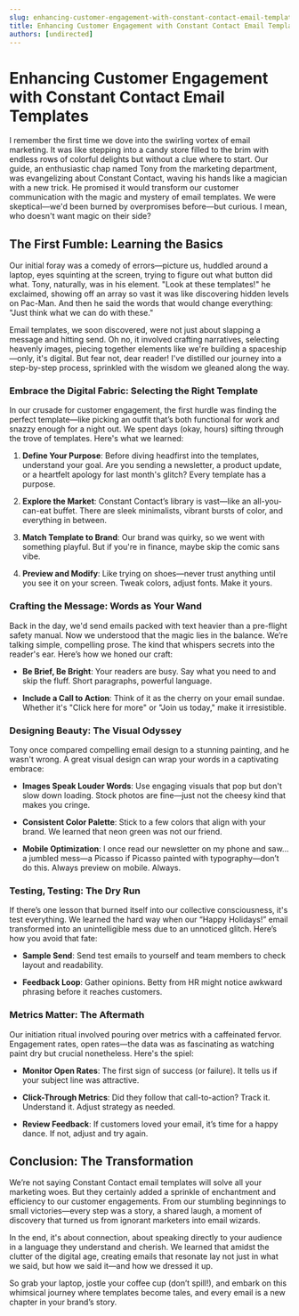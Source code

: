 ```yaml
---
slug: enhancing-customer-engagement-with-constant-contact-email-templates
title: Enhancing Customer Engagement with Constant Contact Email Templates
authors: [undirected]
---
```



# Enhancing Customer Engagement with Constant Contact Email Templates

I remember the first time we dove into the swirling vortex of email marketing. It was like stepping into a candy store filled to the brim with endless rows of colorful delights but without a clue where to start. Our guide, an enthusiastic chap named Tony from the marketing department, was evangelizing about Constant Contact, waving his hands like a magician with a new trick. He promised it would transform our customer communication with the magic and mystery of email templates. We were skeptical—we'd been burned by overpromises before—but curious. I mean, who doesn't want magic on their side?

## The First Fumble: Learning the Basics

Our initial foray was a comedy of errors—picture us, huddled around a laptop, eyes squinting at the screen, trying to figure out what button did what. Tony, naturally, was in his element. "Look at these templates!" he exclaimed, showing off an array so vast it was like discovering hidden levels on Pac-Man. And then he said the words that would change everything: "Just think what we can do with these."

Email templates, we soon discovered, were not just about slapping a message and hitting send. Oh no, it involved crafting narratives, selecting heavenly images, piecing together elements like we're building a spaceship—only, it's digital. But fear not, dear reader! I've distilled our journey into a step-by-step process, sprinkled with the wisdom we gleaned along the way.

### Embrace the Digital Fabric: Selecting the Right Template

In our crusade for customer engagement, the first hurdle was finding the perfect template—like picking an outfit that’s both functional for work and snazzy enough for a night out. We spent days (okay, hours) sifting through the trove of templates. Here's what we learned:

1. **Define Your Purpose**: Before diving headfirst into the templates, understand your goal. Are you sending a newsletter, a product update, or a heartfelt apology for last month's glitch? Every template has a purpose.

2. **Explore the Market**: Constant Contact’s library is vast—like an all-you-can-eat buffet. There are sleek minimalists, vibrant bursts of color, and everything in between.

3. **Match Template to Brand**: Our brand was quirky, so we went with something playful. But if you're in finance, maybe skip the comic sans vibe.

4. **Preview and Modify**: Like trying on shoes—never trust anything until you see it on your screen. Tweak colors, adjust fonts. Make it yours.

### Crafting the Message: Words as Your Wand

Back in the day, we'd send emails packed with text heavier than a pre-flight safety manual. Now we understood that the magic lies in the balance. We’re talking simple, compelling prose. The kind that whispers secrets into the reader's ear. Here’s how we honed our craft:

- **Be Brief, Be Bright**: Your readers are busy. Say what you need to and skip the fluff. Short paragraphs, powerful language.
  
- **Include a Call to Action**: Think of it as the cherry on your email sundae. Whether it's "Click here for more" or "Join us today," make it irresistible.

### Designing Beauty: The Visual Odyssey

Tony once compared compelling email design to a stunning painting, and he wasn't wrong. A great visual design can wrap your words in a captivating embrace:

- **Images Speak Louder Words**: Use engaging visuals that pop but don't slow down loading. Stock photos are fine—just not the cheesy kind that makes you cringe.

- **Consistent Color Palette**: Stick to a few colors that align with your brand. We learned that neon green was not our friend.

- **Mobile Optimization**: I once read our newsletter on my phone and saw... a jumbled mess—a Picasso if Picasso painted with typography—don’t do this. Always preview on mobile. Always.

### Testing, Testing: The Dry Run

If there’s one lesson that burned itself into our collective consciousness, it's test everything. We learned the hard way when our “Happy Holidays!” email transformed into an unintelligible mess due to an unnoticed glitch. Here’s how you avoid that fate:

- **Sample Send**: Send test emails to yourself and team members to check layout and readability.

- **Feedback Loop**: Gather opinions. Betty from HR might notice awkward phrasing before it reaches customers.

### Metrics Matter: The Aftermath

Our initiation ritual involved pouring over metrics with a caffeinated fervor. Engagement rates, open rates—the data was as fascinating as watching paint dry but crucial nonetheless. Here's the spiel:

- **Monitor Open Rates**: The first sign of success (or failure). It tells us if your subject line was attractive.

- **Click-Through Metrics**: Did they follow that call-to-action? Track it. Understand it. Adjust strategy as needed.

- **Review Feedback**: If customers loved your email, it’s time for a happy dance. If not, adjust and try again.

## Conclusion: The Transformation

We’re not saying Constant Contact email templates will solve all your marketing woes. But they certainly added a sprinkle of enchantment and efficiency to our customer engagements. From our stumbling beginnings to small victories—every step was a story, a shared laugh, a moment of discovery that turned us from ignorant marketers into email wizards.

In the end, it's about connection, about speaking directly to your audience in a language they understand and cherish. We learned that amidst the clutter of the digital age, creating emails that resonate lay not just in what we said, but how we said it—and how we dressed it up.

So grab your laptop, jostle your coffee cup (don’t spill!), and embark on this whimsical journey where templates become tales, and every email is a new chapter in your brand’s story.